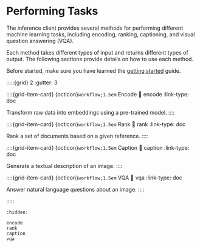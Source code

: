 # Performing Tasks

The inference client provides several methods for performing different machine learning tasks, including encoding, ranking, captioning, and visual question answering (VQA).

Each method takes different types of input and returns different types of output. The following sections provide details on how to use each method.

Before started, make sure you have learned the [getting started](../getting_started/index) guide.

:::::{grid} 2
:gutter: 3

::::{grid-item-card} {octicon}`workflow;1.5em` Encode
:link: encode
:link-type: doc

Transform raw data into embeddings using a pre-trained model.
::::

::::{grid-item-card} {octicon}`workflow;1.5em` Rank
:link: rank
:link-type: doc

Rank a set of documents based on a given reference.
::::

::::{grid-item-card} {octicon}`workflow;1.5em` Caption
:link: caption
:link-type: doc

Generate a textual description of an image.
::::

::::{grid-item-card} {octicon}`workflow;1.5em` VQA
:link: vqa
:link-type: doc

Answer natural language questions about an image.
::::

:::::


```{toctree}
:hidden:

encode
rank
caption
vqa
```

